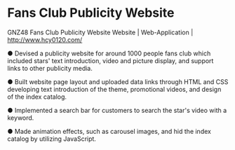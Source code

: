 # Fans Club Publicity Website
GNZ48 Fans Club Publicity Website Website | Web-Application | http://www.hcy0120.com/

● Devised a publicity website for around 1000 people fans club which included stars' text introduction, video and picture display, and support links to other publicity media. 

● Built website page layout and uploaded data links through HTML and CSS developing text introduction of the theme, promotional videos, and design of the index catalog. 

● Implemented a search bar for customers to search the star's video with a keyword.

● Made animation effects, such as carousel images, and hid the index catalog by utilizing JavaScript.
